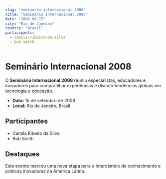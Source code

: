 ```yaml
---
slug: "seminario-internacional-2008"
title: "Seminário Internacional 2008"
date: "2008-09-15"
city: "Rio de Janeiro"
country: "Brasil"
participants:
  - camila-ribeiro-da-silva
  - bob-smith
---
```


# Seminário Internacional 2008

O **Seminário Internacional 2008** reuniu especialistas, educadores e inovadores para compartilhar experiências e discutir tendências globais em tecnologia e educação.

- **Data:** 15 de setembro de 2008
- **Local:** Rio de Janeiro, Brasil

## Participantes

- Camila Ribeiro da Silva
- Bob Smith

## Destaques

Este evento marcou uma nova etapa para o intercâmbio de conhecimento e práticas inovadoras na América Latina.
